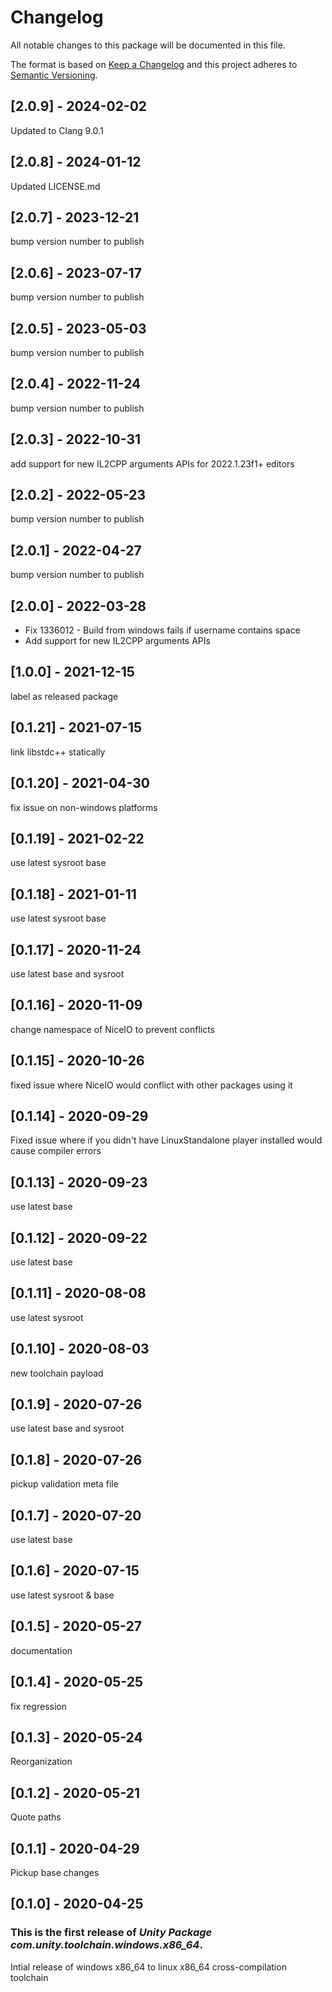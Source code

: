 # Changelog
All notable changes to this package will be documented in this file.

The format is based on [Keep a Changelog](http://keepachangelog.com/en/1.0.0/)
and this project adheres to [Semantic Versioning](http://semver.org/spec/v2.0.0.html).

## [2.0.9] - 2024-02-02

Updated to Clang 9.0.1

## [2.0.8] - 2024-01-12
Updated LICENSE.md

## [2.0.7] - 2023-12-21
bump version number to publish

## [2.0.6] - 2023-07-17

bump version number to publish

## [2.0.5] - 2023-05-03
bump version number to publish

## [2.0.4] - 2022-11-24
bump version number to publish

## [2.0.3] - 2022-10-31
add support for new IL2CPP arguments APIs for 2022.1.23f1+ editors

## [2.0.2] - 2022-05-23
bump version number to publish

## [2.0.1] - 2022-04-27
bump version number to publish

## [2.0.0] - 2022-03-28
- Fix 1336012 - Build from windows fails if username contains space
- Add support for new IL2CPP arguments APIs

## [1.0.0] - 2021-12-15
label as released package

## [0.1.21] - 2021-07-15

link libstdc++ statically

## [0.1.20] - 2021-04-30
fix issue on non-windows platforms

## [0.1.19] - 2021-02-22

use latest sysroot base

## [0.1.18] - 2021-01-11

use latest sysroot base

## [0.1.17] - 2020-11-24

use latest base and sysroot

## [0.1.16] - 2020-11-09

change namespace of NiceIO to prevent conflicts

## [0.1.15] - 2020-10-26

fixed issue where NiceIO would conflict with other packages using it

## [0.1.14] - 2020-09-29

Fixed issue where if you didn't have LinuxStandalone player installed would cause compiler errors

## [0.1.13] - 2020-09-23

use latest base

## [0.1.12] - 2020-09-22

use latest base

## [0.1.11] - 2020-08-08

use latest sysroot

## [0.1.10] - 2020-08-03

new toolchain payload

## [0.1.9] - 2020-07-26

use latest base and sysroot

## [0.1.8] - 2020-07-26

pickup validation meta file

## [0.1.7] - 2020-07-20

use latest base

## [0.1.6] - 2020-07-15

use latest sysroot & base

## [0.1.5] - 2020-05-27

documentation

## [0.1.4] - 2020-05-25

fix regression

## [0.1.3] - 2020-05-24

Reorganization

## [0.1.2] - 2020-05-21

Quote paths

## [0.1.1] - 2020-04-29

Pickup base changes

## [0.1.0] - 2020-04-25

### This is the first release of *Unity Package com.unity.toolchain.windows.x86_64*.

Intial release of windows x86_64 to linux x86_64 cross-compilation toolchain
